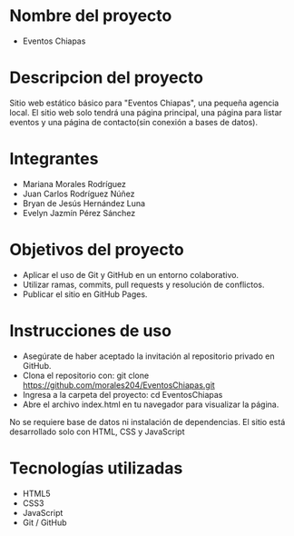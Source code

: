 # Nombre del proyecto
 - Eventos Chiapas

# Descripcion del proyecto
Sitio web estático básico para "Eventos Chiapas", una pequeña agencia local. 
El sitio web solo tendrá una página principal, una página para
listar eventos y una página de contacto(sin conexión a bases de datos).

# Integrantes
- Mariana Morales Rodríguez
- Juan Carlos Rodríguez Núñez
- Bryan de Jesús Hernández Luna
- Evelyn Jazmín Pérez Sánchez


# Objetivos del proyecto

- Aplicar el uso de Git y GitHub en un entorno colaborativo.
- Utilizar ramas, commits, pull requests y resolución de conflictos.
- Publicar el sitio en GitHub Pages.

# Instrucciones de uso

- Asegúrate de haber aceptado la invitación al repositorio privado en GitHub.
- Clona el repositorio con:
    git clone https://github.com/morales204/EventosChiapas.git
- Ingresa a la carpeta del proyecto:
    cd EventosChiapas
- Abre el archivo index.html en tu navegador para visualizar la página.

No se requiere base de datos ni instalación de dependencias. El sitio está desarrollado solo con HTML, CSS y JavaScript

# Tecnologías utilizadas
- HTML5
- CSS3
- JavaScript
- Git / GitHub 
